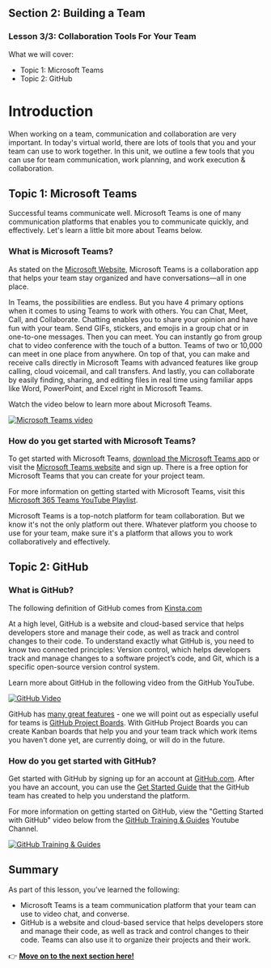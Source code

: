 ## Section 2: Building a Team
### Lesson 3/3: Collaboration Tools For Your Team

What we will cover: 
- Topic 1: Microsoft Teams
- Topic 2: GitHub


# Introduction
When working on a team, communication and collaboration are very important. In today's virtual world, there are lots of tools that you and your team can use to work together. In this unit, we outline a few tools that you can use for team communication, work planning, and work execution & collaboration.

## Topic 1: Microsoft Teams
Successful teams communicate well. Microsoft Teams is one of many communication platforms that enables you to communicate quickly, and effectively. Let's learn a little bit more about Teams below. 

### What is Microsoft Teams?
As stated on the [Microsoft Website](https://support.microsoft.com/office/welcome-to-microsoft-teams-b98d533f-118e-4bae-bf44-3df2470c2b12), Microsoft Teams is a collaboration app that helps your team stay organized and have conversations—all in one place. 

In Teams, the possibilities are endless. But you have 4 primary options when it comes to using Teams to work with others. You can Chat, Meet, Call, and Collaborate. Chatting enables you to share your opinion and have fun with your team. Send GIFs, stickers, and emojis in a group chat or in one-to-one messages. Then you can meet. You can instantly go from group chat to video conference with the touch of a button. Teams of two or 10,000 can meet in one place from anywhere. On top of that, you can make and receive calls directly in Microsoft Teams with advanced features like group calling, cloud voicemail, and call transfers. And lastly, you can collaborate by easily finding, sharing, and editing files in real time using familiar apps like Word, PowerPoint, and Excel right in Microsoft Teams.

Watch the video below to learn more about Microsoft Teams. 

[![Microsoft Teams video](https://img.youtube.com/vi/jugBQqE_2sM/0.jpg)](https://www.youtube.com/watch?v=jugBQqE_2sM)

### How do you get started with Microsoft Teams?
To get started with Microsoft Teams, [download the Microsoft Teams app](https://www.microsoft.com/microsoft-teams/download-app) or visit the [Microsoft Teams website](https://www.microsoft.com/microsoft-teams/group-chat-software) and sign up. There is a free option for Microsoft Teams that you can create for your project team.

For more information on getting started with Microsoft Teams, visit this [Microsoft 365 Teams YouTube Playlist](https://www.youtube.com/playlist?list=PLXPr7gfUMmKwYKFSqoPN-aHQppI7rRQLf). 

Microsoft Teams is a top-notch platform for team collaboration. But we know it's not the only platform out there. Whatever platform you choose to use for your team, make sure it's a platform that allows you to work collaboratively and effectively. 

## Topic 2: GitHub

### What is GitHub?
The following definition of GitHub comes from [Kinsta.com](https://kinsta.com/knowledgebase/what-is-github/)

At a high level, GitHub is a website and cloud-based service that helps developers store and manage their code, as well as track and control changes to their code. To understand exactly what GitHub is, you need to know two connected principles: Version control, which helps developers track and manage changes to a software project’s code, and Git, which is a specific open-source version control system. 

Learn more about GitHub in the following video from the GitHub YouTube. 

[![GitHub Video](https://img.youtube.com/vi/w3jLJU7DT5E/0.jpg)](https://www.youtube.com/watch?v=w3jLJU7DT5E)

GitHub has [many great features](https://github.com/features) - one we will point out as especially useful for teams is [GitHub Project Boards](https://docs.github.com/en/issues/organizing-your-work-with-project-boards/managing-project-boards/about-project-boards). With GitHub Project Boards you can create Kanban boards that help you and your team track which work items you haven't done yet, are currently doing, or will do in the future. 

### How do you get started with GitHub?
Get started with GitHub by signing up for an account at [GitHub.com](https://github.com/). After you have an account, you can use the [Get Started Guide](https://guides.github.com/activities/hello-world/) that the GitHub team has created to help you understand the platform. 

For more information on getting started on GitHub, view the "Getting Started with GitHub" video below from the [GitHub Training & Guides](https://www.youtube.com/channel/UCP7RrmoueENv9TZts3HXXtw) Youtube Channel. 

[![GitHub Training & Guides](https://img.youtube.com/vi/noZnOSpcjYY/0.jpg)](https://www.youtube.com/watch?v=noZnOSpcjYY)

## Summary
As part of this lesson, you’ve learned the following: 
- Microsoft Teams is a team communication platform that your team can use to video chat, and converse. 
- GitHub is a website and cloud-based service that helps developers store and manage their code, as well as track and control changes to their code. Teams can also use it to organize their projects and their work. 

👉  [**Move on to the next section here!**](../../3-Generating-Project-Ideas/README.md)
